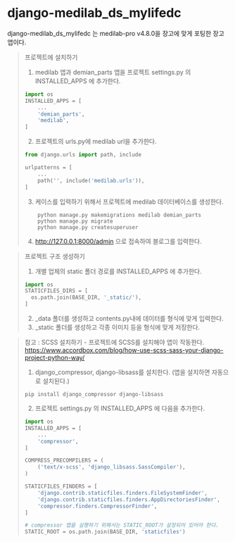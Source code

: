 # django-medilab_ds_mylifedc

django-medilab_ds_mylifedc 는 medilab-pro v4.8.0을 장고에 맞게 포팅한 장고앱이다.


> 프로젝트에 설치하기
> 1. medilab 앱과 demian_parts 앱을 프로젝트 settings.py 의 INSTALLED_APPS 에 추가한다.
> ```python
> import os
> INSTALLED_APPS = [
>     ...
>     'demian_parts',
>     'medilab',
> ]
> ```
> 2. 프로젝트의 urls.py에 medilab url을 추가한다.
> ```python
> from django.urls import path, include
> 
> urlpatterns = [
>     ...
>     path('', include('medilab.urls')),
> ]
> ```
> 3. 케이스를 입력하기 위해서 프로젝트에 medilab 데이터베이스를 생성한다.
> ```commandline
>     python manage.py makemigrations medilab demian_parts
>     python manage.py migrate
>     python manage.py createsuperuser
> ```
> 4. http://127.0.0.1:8000/admin 으로 접속하여 블로그를 입력한다.

> 프로젝트 구조 생성하기
> 1. 개별 업체의 static 폴더 경로를 INSTALLED_APPS 에 추가한다.
> ```python
> import os
> STATICFILES_DIRS = [
>   os.path.join(BASE_DIR, '_static/'),
> ]
> ```
> 2. _data 폴더를 생성하고 contents.py내에 데이터를 형식에 맞게 입력한다.
> 3. _static 폴더를 생성하고 각종 이미지 등을 형식에 맞게 저장한다.

> 참고 : SCSS 설치하기 - 프로젝트에 SCSS를 설치해야 앱이 작동한다.    
> https://www.accordbox.com/blog/how-use-scss-sass-your-django-project-python-way/   
> 1. django_compressor, django-libsass를 설치한다. (앱을 설치하면 자동으로 설치된다.)
> ```commandline
> pip install django_compressor django-libsass
> ```
> 2. 프로젝트 settings.py 의 INSTALLED_APPS 에 다음을 추가한다.
> ```python
> import os
> INSTALLED_APPS = [
>     ...
>     'compressor',
> ]
> 
> COMPRESS_PRECOMPILERS = (
>     ('text/x-scss', 'django_libsass.SassCompiler'),
> )
> 
> STATICFILES_FINDERS = [
>     'django.contrib.staticfiles.finders.FileSystemFinder',
>     'django.contrib.staticfiles.finders.AppDirectoriesFinder',
>     'compressor.finders.CompressorFinder',
> ]
> 
> # compressor 앱을 실행하기 위해서는 STATIC_ROOT가 설정되어 있어야 한다.
> STATIC_ROOT = os.path.join(BASE_DIR, 'staticfiles')
> ```
